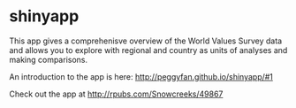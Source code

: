 shinyapp
========

This app gives a comprehenisve overview of the World Values Survey data and allows you to explore with regional and country as units of analyses and making comparisons.

An introduction to the app is here: http://peggyfan.github.io/shinyapp/#1

Check out the app at http://rpubs.com/Snowcreeks/49867
